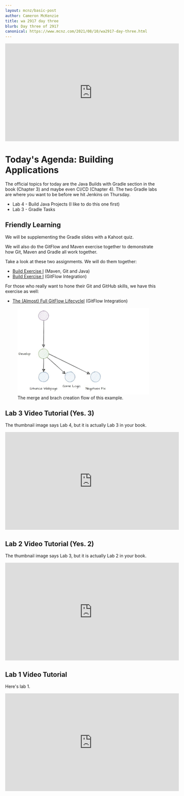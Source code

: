 ```yaml
---
layout: mcnz/basic-post
author: Cameron McKenzie
title: wa 2917 day three
blurb: Day three of 2917
canonical: https://www.mcnz.com/2021/08/10/wa2917-day-three.html
---
```


<div class="embed-responsive embed-responsive-16by9">
<iframe width="560" height="315" src="https://www.youtube.com/embed/rjzh8vmzJH8" frameborder="0" allow="accelerometer; autoplay; clipboard-write; encrypted-media; gyroscope; picture-in-picture" allowfullscreen></iframe>
</div>

# Today's Agenda: Building Applications

The official topics for today are the Java Builds with Gradle section in the book (Chapter 3) and maybe even CI/CD (Chapter 4). The two Gradle labs are where you want to be before we hit Jenkins on Thursday.

- Lab 4 - Build Java Projects (I like to do this one first)
- Lab 3 - Gradle Tasks 

## Friendly Learning

We will be supplementing the Gradle slides with a Kahoot quiz.

We will also do the GitFlow and Maven exercise together to demonstrate how Git, Maven and Gradle all work together.

Take a look at these two assignments. We will do them together:

- <a href="https://www.mcnz.com/course/rps-match-git-maven-build.html">Build Exercise I</a> (Maven, Git and Java)
- <a href="https://www.mcnz.com/course/devops-commands.html">Build Exercise I</a> (GitFlow Integration)

For those who really want to hone their Git and GitHub skills, we have this exercise as well:

- <a href="https://www.mcnz.com/2021/08/07/gitflow-maven-java-builds.html">The (Almost) Full GitFlow LifecycleI</a> (GitFlow Integration)

<figure class="figure">
  <img src="/assets/gitflow-maven.gif" alt="Git flow Example Start" class="img-fluid mx-auto d-block img-thumbnail rounded ">
  <figcaption class="figure-caption">The merge and brach creation flow of this example.</figcaption>
</figure>



## Lab 3 Video Tutorial (Yes. 3)
The thumbnail image says Lab 4, but it is actually Lab 3 in your book.

<div class="embed-responsive embed-responsive-16by9">
<iframe width="560" height="315" src="https://www.youtube.com/embed/tK7gd9Q0lBE" frameborder="0" allow="accelerometer; autoplay; clipboard-write; encrypted-media; gyroscope; picture-in-picture" allowfullscreen></iframe>
</div>

## Lab 2 Video Tutorial (Yes. 2)
The thumbnail image says Lab 3, but it is actually Lab 2 in your book.

<div class="embed-responsive embed-responsive-16by9">
<iframe width="560" height="315" src="https://www.youtube.com/embed/x2DOzm5osw0" frameborder="0" allow="accelerometer; autoplay; clipboard-write; encrypted-media; gyroscope; picture-in-picture" allowfullscreen></iframe>
</div>

## Lab 1 Video Tutorial 
Here's lab 1.

<div class="embed-responsive embed-responsive-16by9">
<iframe width="560" height="315" src="https://www.youtube.com/embed/eNrjux4sgWw" frameborder="0" allow="accelerometer; autoplay; clipboard-write; encrypted-media; gyroscope; picture-in-picture" allowfullscreen></iframe>
</div>



